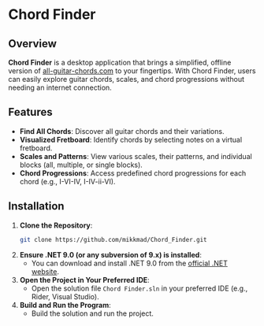 # Chord Finder

## Overview
**Chord Finder** is a desktop application that brings a simplified, offline version of [all-guitar-chords.com](https://www.all-guitar-chords.com/) to your fingertips. With Chord Finder, users can easily explore guitar chords, scales, and chord progressions without needing an internet connection.

## Features
- **Find All Chords**: Discover all guitar chords and their variations.
- **Visualized Fretboard**: Identify chords by selecting notes on a virtual fretboard.
- **Scales and Patterns**: View various scales, their patterns, and individual blocks (all, multiple, or single blocks).
- **Chord Progressions**: Access predefined chord progressions for each chord (e.g., I-VI-IV, I-IV-ii-VI).

## Installation
1. **Clone the Repository**: 
    ```sh 
    git clone https://github.com/mikkmad/Chord_Finder.git 
    ```
2. **Ensure .NET 9.0 (or any subversion of 9.x) is installed**:
   - You can download and install .NET 9.0 from the [official .NET website](https://dotnet.microsoft.com/en-us/download). 
3. **Open the Project in Your Preferred IDE**: 
   - Open the solution file `Chord Finder.sln` in your preferred IDE (e.g., Rider, Visual Studio). 
4. **Build and Run the Program**: 
   - Build the solution and run the project.
